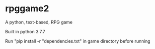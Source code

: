 # rpggame2
A python, text-based, RPG game

Built in python 3.7.7

Run "pip install -r "dependencies.txt" in game directory before running